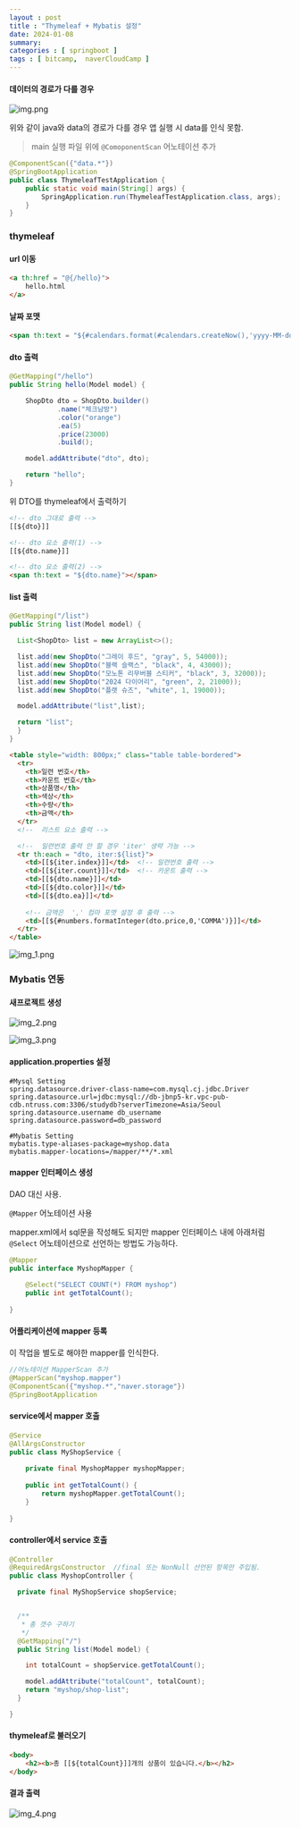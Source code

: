 ```yaml
---
layout : post
title : "Thymeleaf + Mybatis 설정"
date: 2024-01-08
summary: 
categories : [ springboot ]
tags : [ bitcamp,  naverCloudCamp ]
---
```




#### 데이터의 경로가 다를 경우

![img.png](../../assets/images/2024-01-08-springboot001/img.png)

위와 같이 java와 data의 경로가 다를 경우 앱 실행 시 data를 인식 못함.

> main 실행 파일 위에 `@ComoponentScan` 어노테이션 추가

```java
@ComponentScan({"data.*"})
@SpringBootApplication
public class ThymeleafTestApplication {
    public static void main(String[] args) {
        SpringApplication.run(ThymeleafTestApplication.class, args);
    }
}
```


### thymeleaf


#### url 이동

```html
<a th:href = "@{/hello}">
    hello.html
</a>
```

#### 날짜 포맷

```html
<span th:text = "${#calendars.format(#calendars.createNow(),'yyyy-MM-dd HH:mm')}"></span>
```


#### dto 출력

```java
@GetMapping("/hello")
public String hello(Model model) {

    ShopDto dto = ShopDto.builder()
            .name("체크남방")
            .color("orange")
            .ea(5)
            .price(23000)
            .build();

    model.addAttribute("dto", dto);

    return "hello";
}
```

위 DTO를 thymeleaf에서 출력하기

```html
<!-- dto 그대로 출력 -->
[[${dto}]]

<!-- dto 요소 출력(1) -->
[[${dto.name}]]

<!-- dto 요소 출력(2) -->
<span th:text = "${dto.name}"></span>
```

#### list 출력

```java
@GetMapping("/list")
public String list(Model model) {

  List<ShopDto> list = new ArrayList<>();

  list.add(new ShopDto("그레이 후드", "gray", 5, 54000));
  list.add(new ShopDto("블랙 슬랙스", "black", 4, 43000));
  list.add(new ShopDto("모노톤 리무버블 스티커", "black", 3, 32000));
  list.add(new ShopDto("2024 다이어리", "green", 2, 21000));
  list.add(new ShopDto("플랫 슈즈", "white", 1, 19000));

  model.addAttribute("list",list);

  return "list";
  }
}
```

```html
<table style="width: 800px;" class="table table-bordered">
  <tr>
    <th>일련 번호</th>
    <th>카운트 번호</th>
    <th>상품명</th>
    <th>색상</th>
    <th>수량</th>
    <th>금액</th>
  </tr>
  <!--  리스트 요소 출력 -->

  <!--  일련번호 출력 안 할 경우 'iter' 생략 가능 -->
  <tr th:each = "dto, iter:${list}">
    <td>[[${iter.index}]]</td>  <!-- 일련번호 출력 -->
    <td>[[${iter.count}]]</td>  <!-- 카운트 출력 -->
    <td>[[${dto.name}]]</td>
    <td>[[${dto.color}]]</td>
    <td>[[${dto.ea}]]</td>
    
    <!-- 금액은  ',' 컴마 포맷 설정 후 출력 -->
    <td>[[${#numbers.formatInteger(dto.price,0,'COMMA')}]]</td>
  </tr>
</table>
```

![img_1.png](../../assets/images/2024-01-08-springboot001/img_1.png)


### Mybatis 연동

#### 새프로젝트 생성

![img_2.png](../../assets/images/2024-01-08-springboot001/img_2.png)

![img_3.png](../../assets/images/2024-01-08-springboot001/img_3.png)

#### application.properties 설정

```properties
#Mysql Setting
spring.datasource.driver-class-name=com.mysql.cj.jdbc.Driver
spring.datasource.url=jdbc:mysql://db-jbnp5-kr.vpc-pub-cdb.ntruss.com:3306/studydb?serverTimezone=Asia/Seoul
spring.datasource.username db_username
spring.datasource.password=db_password

#Mybatis Setting
mybatis.type-aliases-package=myshop.data
mybatis.mapper-locations=/mapper/**/*.xml
```

#### mapper 인터페이스 생성

DAO 대신 사용.

`@Mapper` 어노테이션 사용

mapper.xml에서 sql문을 작성해도 되지만 mapper 인터페이스 내에 아래처럼 `@Select` 어노테이션으로 선언하는 방법도 가능하다.

```java
@Mapper
public interface MyshopMapper {
    
    @Select("SELECT COUNT(*) FROM myshop")
    public int getTotalCount();
    
}
```

#### 어플리케이션에 mapper 등록

이 작업을 별도로 해야한 mapper를 인식한다.

```java
//어노테이션 MapperScan 추가
@MapperScan("myshop.mapper")
@ComponentScan({"myshop.*","naver.storage"})
@SpringBootApplication
```

#### service에서 mapper 호출

```java
@Service
@AllArgsConstructor
public class MyShopService {
    
    private final MyshopMapper myshopMapper;
    
    public int getTotalCount() {
        return myshopMapper.getTotalCount();
    }
    
}
```

#### controller에서 service 호출

```java
@Controller
@RequiredArgsConstructor  //final 또는 NonNull 선언된 항목만 주입됨.
public class MyshopController {

  private final MyShopService shopService;


  /**
   * 총 갯수 구하기
   */
  @GetMapping("/")
  public String list(Model model) {

    int totalCount = shopService.getTotalCount();

    model.addAttribute("totalCount", totalCount);
    return "myshop/shop-list";
  }

}
```

#### thymeleaf로 불러오기

```html
<body>
    <h2><b>총 [[${totalCount}]]개의 상품이 있습니다.</b></h2>
</body>
```

#### 결과 출력

![img_4.png](../../assets/images/2024-01-08-springboot001/img_4.png)



